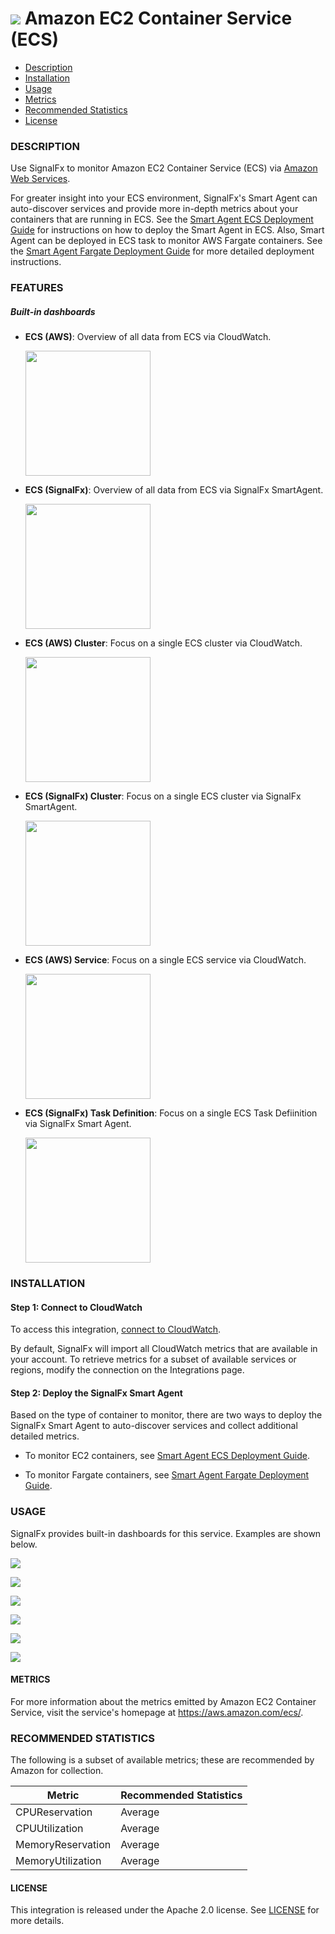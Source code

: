 # ![](./img/integration_awsecs.png) Amazon EC2 Container Service (ECS)

- [Description](#description)
- [Installation](#installation)
- [Usage](#usage)
- [Metrics](#metrics)
- [Recommended Statistics](#recommended-statistics)
- [License](#license)

### DESCRIPTION

Use SignalFx to monitor Amazon EC2 Container Service (ECS) via [Amazon Web Services](https://github.com/signalfx/integrations/tree/master/aws)[](sfx_link:aws).

For greater insight into your ECS environment, SignalFx's Smart Agent can auto-discover services and provide more in-depth metrics about your containers that are running in ECS.  See the <a target="_blank" href="https://github.com/signalfx/signalfx-agent/tree/master/deployments/ecs">Smart Agent ECS Deployment Guide</a> for instructions on how to deploy the Smart Agent in ECS. Also, Smart Agent can be deployed in ECS task to monitor AWS Fargate containers. See the <a target="_blank" href="https://github.com/signalfx/signalfx-agent/tree/master/deployments/fargate">Smart Agent Fargate Deployment Guide</a> for more detailed deployment instructions.

### FEATURES

##### Built-in dashboards

- **ECS (AWS)**: Overview of all data from ECS via CloudWatch.

  [<img src='./img/dashboard_ecs_overview.png' width=200px>](./img/dashboard_ecs_overview.png)

- **ECS (SignalFx)**: Overview of all data from ECS via SignalFx SmartAgent.

  [<img src='./img/dashboard_ecs_agent_overview.png' width=200px>](./img/dashboard_ecs_agent_overview.png)

- **ECS (AWS) Cluster**: Focus on a single ECS cluster via CloudWatch.

  [<img src='./img/dashboard_ecs_cluster.png' width=200px>](./img/dashboard_ecs_cluster.png)

- **ECS (SignalFx) Cluster**: Focus on a single ECS cluster via SignalFx SmartAgent.

  [<img src='./img/dashboard_ecs_agent_cluster.png' width=200px>](./img/dashboard_ecs_agent_cluster.png)

- **ECS (AWS) Service**: Focus on a single ECS service via CloudWatch.

  [<img src='./img/dashboard_ecs_service.png' width=200px>](./img/dashboard_ecs_service.png)

- **ECS (SignalFx) Task Definition**: Focus on a single ECS Task Defiinition via SignalFx Smart Agent.

  [<img src='./img/dashboard_ecs_agent_taskdef.png' width=200px>](./img/dashboard_ecs_agent_taskdef.png)

### INSTALLATION

#### Step 1: Connect to CloudWatch

To access this integration, [connect to CloudWatch](https://github.com/signalfx/integrations/tree/master/aws)[](sfx_link:aws).

By default, SignalFx will import all CloudWatch metrics that are available in your account. To retrieve metrics for a subset of available services or regions, modify the connection on the Integrations page.

#### Step 2: Deploy the SignalFx Smart Agent

Based on the type of container to monitor, there are two ways to deploy the SignalFx Smart Agent to auto-discover services and collect additional detailed metrics.

- To monitor EC2 containers, see <a target="_blank" href="https://github.com/signalfx/signalfx-agent/tree/master/deployments/ecs">Smart Agent ECS Deployment Guide</a>.

- To monitor Fargate containers, see <a target="_blank" href="https://github.com/signalfx/signalfx-agent/tree/master/deployments/fargate">Smart Agent Fargate Deployment Guide</a>.

### USAGE

SignalFx provides built-in dashboards for this service. Examples are shown below.

![](./img/dashboard_ecs_overview.png)

![](./img/dashboard_ecs_agent_overview.png)

![](./img/dashboard_ecs_cluster.png)

![](./img/dashboard_ecs_agent_cluster.png)

![](./img/dashboard_ecs_service.png)

![](./img/dashboard_ecs_agent_taskdef.png)

#### METRICS

For more information about the metrics emitted by Amazon EC2 Container Service, visit the service's homepage at <a target="_blank" href="https://aws.amazon.com/ecs/">https://aws.amazon.com/ecs/</a>.

<!--- METRICS --->
### RECOMMENDED STATISTICS

The following is a subset of available metrics; these are recommended by Amazon for collection.

| Metric            | Recommended Statistics |
| ----------------- | ---------------------- |
| CPUReservation    | Average                |
| CPUUtilization    | Average                |
| MemoryReservation | Average                |
| MemoryUtilization | Average                |


#### LICENSE

This integration is released under the Apache 2.0 license. See [LICENSE](./LICENSE) for more details.
